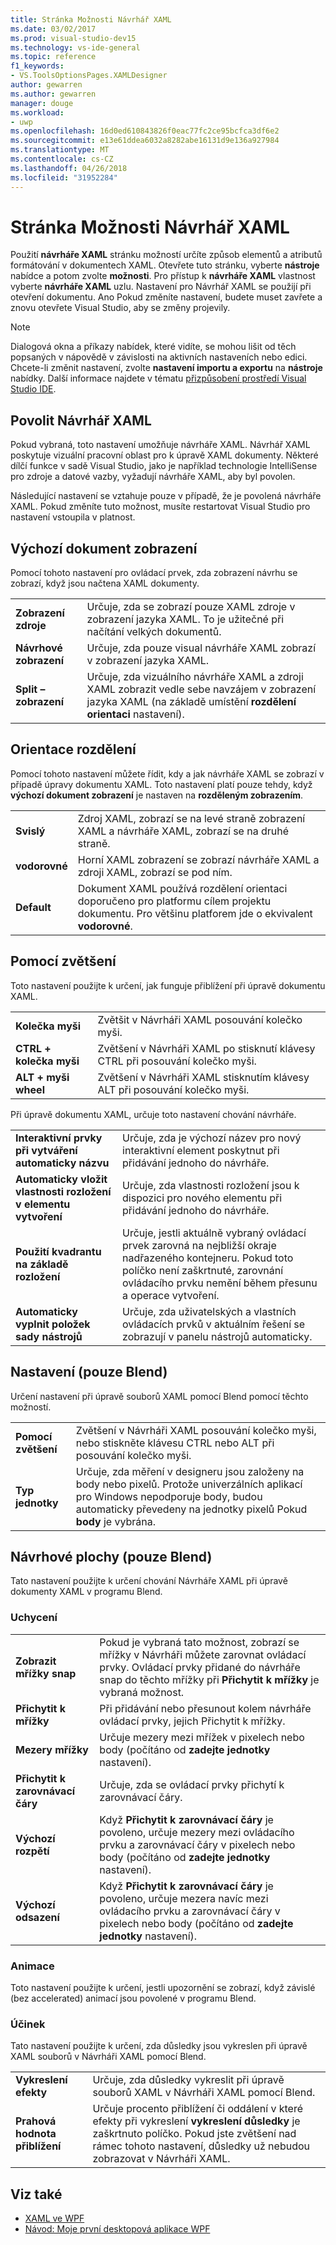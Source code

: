```yaml
---
title: Stránka Možnosti Návrhář XAML
ms.date: 03/02/2017
ms.prod: visual-studio-dev15
ms.technology: vs-ide-general
ms.topic: reference
f1_keywords:
- VS.ToolsOptionsPages.XAMLDesigner
author: gewarren
ms.author: gewarren
manager: douge
ms.workload:
- uwp
ms.openlocfilehash: 16d0ed610843826f0eac77fc2ce95bcfca3df6e2
ms.sourcegitcommit: e13e61ddea6032a8282abe16131d9e136a927984
ms.translationtype: MT
ms.contentlocale: cs-CZ
ms.lasthandoff: 04/26/2018
ms.locfileid: "31952284"
---
```

# <a name="xaml-designer-options-page"></a>Stránka Možnosti Návrhář XAML

Použití **návrháře XAML** stránku možností určíte způsob elementů a atributů formátování v dokumentech XAML. Otevřete tuto stránku, vyberte **nástroje** nabídce a potom zvolte **možnosti**. Pro přístup k **návrháře XAML** vlastnost vyberte **návrháře XAML** uzlu. Nastavení pro Návrhář XAML se použijí při otevření dokumentu. Ano Pokud změníte nastavení, budete muset zavřete a znovu otevřete Visual Studio, aby se změny projevily.

> [!NOTE]
> Dialogová okna a příkazy nabídek, které vidíte, se mohou lišit od těch popsaných v nápovědě v závislosti na aktivních nastaveních nebo edici. Chcete-li změnit nastavení, zvolte **nastavení importu a exportu** na **nástroje** nabídky. Další informace najdete v tématu [přizpůsobení prostředí Visual Studio IDE](../../ide/personalizing-the-visual-studio-ide.md).

## <a name="enable-xaml-designer"></a>Povolit Návrhář XAML

Pokud vybraná, toto nastavení umožňuje návrháře XAML. Návrhář XAML poskytuje vizuální pracovní oblast pro k úpravě XAML dokumenty. Některé dílčí funkce v sadě Visual Studio, jako je například technologie IntelliSense pro zdroje a datové vazby, vyžadují návrháře XAML, aby byl povolen.

Následující nastavení se vztahuje pouze v případě, že je povolená návrháře XAML. Pokud změníte tuto možnost, musíte restartovat Visual Studio pro nastavení vstoupila v platnost.

## <a name="default-document-view"></a>Výchozí dokument zobrazení

Pomocí tohoto nastavení pro ovládací prvek, zda zobrazení návrhu se zobrazí, když jsou načtena XAML dokumenty.

|||
|-|-|
|**Zobrazení zdroje**|Určuje, zda se zobrazí pouze XAML zdroje v zobrazení jazyka XAML. To je užitečné při načítání velkých dokumentů.|
|**Návrhové zobrazení**|Určuje, zda pouze visual návrháře XAML zobrazí v zobrazení jazyka XAML.|
|**Split – zobrazení**|Určuje, zda vizuálního návrháře XAML a zdroji XAML zobrazit vedle sebe navzájem v zobrazení jazyka XAML (na základě umístění **rozdělení orientaci** nastavení).|

## <a name="split-orientation"></a>Orientace rozdělení

Pomocí tohoto nastavení můžete řídit, kdy a jak návrháře XAML se zobrazí v případě úpravy dokumentu XAML. Toto nastavení platí pouze tehdy, když **výchozí dokument zobrazení** je nastaven na **rozděleným zobrazením**.

|||
|-|-|
|**Svislý**|Zdroj XAML, zobrazí se na levé straně zobrazení XAML a návrháře XAML, zobrazí se na druhé straně.|
|**vodorovné**|Horní XAML zobrazení se zobrazí návrháře XAML a zdroji XAML, zobrazí se pod ním.|
|**Default**|Dokument XAML používá rozdělení orientaci doporučeno pro platformu cílem projektu dokumentu. Pro většinu platforem jde o ekvivalent **vodorovné**.|

## <a name="zoom-by-using"></a>Pomocí zvětšení

Toto nastavení použijte k určení, jak funguje přiblížení při úpravě dokumentu XAML.

|||
|-|-|
|**Kolečka myši**|Zvětšit v Návrháři XAML posouvání kolečko myši.|
|**CTRL + kolečka myši**|Zvětšení v Návrháři XAML po stisknutí klávesy CTRL při posouvání kolečko myši.|
|**ALT + myši wheel**|Zvětšení v Návrháři XAML stisknutím klávesy ALT při posouvání kolečko myši.|

Při úpravě dokumentu XAML, určuje toto nastavení chování návrháře.

|||
|-|-|
|**Interaktivní prvky při vytváření automaticky názvu**|Určuje, zda je výchozí název pro nový interaktivní element poskytnut při přidávání jednoho do návrháře.|
|**Automaticky vložit vlastnosti rozložení v elementu vytvoření**|Určuje, zda vlastnosti rozložení jsou k dispozici pro nového elementu při přidávání jednoho do návrháře.|
|**Použití kvadrantu na základě rozložení**|Určuje, jestli aktuálně vybraný ovládací prvek zarovná na nejbližší okraje nadřazeného kontejneru. Pokud toto políčko není zaškrtnuté, zarovnání ovládacího prvku nemění během přesunu a operace vytvoření.|
|**Automaticky vyplnit položek sady nástrojů**|Určuje, zda uživatelských a vlastních ovládacích prvků v aktuálním řešení se zobrazují v panelu nástrojů automaticky.|

## <a name="settings-blend-only"></a>Nastavení (pouze Blend)

Určení nastavení při úpravě souborů XAML pomocí Blend pomocí těchto možností.

|||
|-|-|
|**Pomocí zvětšení**|Zvětšení v Návrháři XAML posouvání kolečko myši, nebo stiskněte klávesu CTRL nebo ALT při posouvání kolečko myši.|
|**Typ jednotky**|Určuje, zda měření v designeru jsou založeny na body nebo pixelů. Protože univerzálních aplikací pro Windows nepodporuje body, budou automaticky převedeny na jednotky pixelů Pokud **body** je vybrána.|

## <a name="artboard-blend-only"></a>Návrhové plochy (pouze Blend)

Tato nastavení použijte k určení chování Návrháře XAML při úpravě dokumenty XAML v programu Blend.

### <a name="snapping"></a>Uchycení

|||
|-|-|
|**Zobrazit mřížky snap**|Pokud je vybraná tato možnost, zobrazí se mřížky v Návrháři můžete zarovnat ovládací prvky. Ovládací prvky přidané do návrháře snap do těchto mřížky při **Přichytit k mřížky** je vybraná možnost.|
|**Přichytit k mřížky**|Při přidávání nebo přesunout kolem návrháře ovládací prvky, jejich Přichytit k mřížky.|
|**Mezery mřížky**|Určuje mezery mezi mřížek v pixelech nebo body (počítáno od **zadejte jednotky** nastavení).|
|**Přichytit k zarovnávací čáry**|Určuje, zda se ovládací prvky přichytí k zarovnávací čáry.|
|**Výchozí rozpětí**|Když **Přichytit k zarovnávací čáry** je povoleno, určuje mezery mezi ovládacího prvku a zarovnávací čáry v pixelech nebo body (počítáno od **zadejte jednotky** nastavení).|
|**Výchozí odsazení**|Když **Přichytit k zarovnávací čáry** je povoleno, určuje mezera navíc mezi ovládacího prvku a zarovnávací čáry v pixelech nebo body (počítáno od **zadejte jednotky** nastavení).|

### <a name="animation"></a>Animace

Toto nastavení použijte k určení, jestli upozornění se zobrazí, když závislé (bez accelerated) animací jsou povolené v programu Blend.

### <a name="effects"></a>Účinek

Tato nastavení použijte k určení, zda důsledky jsou vykreslen při úpravě XAML souborů v Návrháři XAML pomocí Blend.

|||
|-|-|
|**Vykreslení efekty**|Určuje, zda důsledky vykreslit při úpravě souborů XAML v Návrháři XAML pomocí Blend.|
|**Prahová hodnota přiblížení**|Určuje procento přiblížení či oddálení v které efekty při vykreslení **vykreslení důsledky** je zaškrtnuto políčko. Pokud jste zvětšení nad rámec tohoto nastavení, důsledky už nebudou zobrazovat v Návrháři XAML.|

## <a name="see-also"></a>Viz také

- [XAML ve WPF](/dotnet/framework/wpf/advanced/xaml-in-wpf)
- [Návod: Moje první desktopová aplikace WPF](/dotnet/framework/wpf/getting-started/walkthrough-my-first-wpf-desktop-application)
